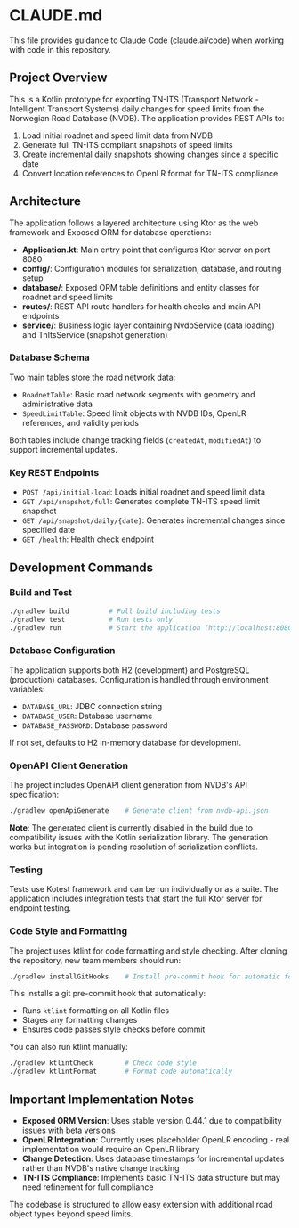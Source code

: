 # CLAUDE.md

This file provides guidance to Claude Code (claude.ai/code) when working with code in this repository.

## Project Overview

This is a Kotlin prototype for exporting TN-ITS (Transport Network - Intelligent Transport Systems) daily changes for speed limits from the Norwegian Road Database (NVDB). The application provides REST APIs to:

1. Load initial roadnet and speed limit data from NVDB
2. Generate full TN-ITS compliant snapshots of speed limits
3. Create incremental daily snapshots showing changes since a specific date
4. Convert location references to OpenLR format for TN-ITS compliance

## Architecture

The application follows a layered architecture using Ktor as the web framework and Exposed ORM for database operations:

- **Application.kt**: Main entry point that configures Ktor server on port 8080
- **config/**: Configuration modules for serialization, database, and routing setup
- **database/**: Exposed ORM table definitions and entity classes for roadnet and speed limits
- **routes/**: REST API route handlers for health checks and main API endpoints
- **service/**: Business logic layer containing NvdbService (data loading) and TnItsService (snapshot generation)

### Database Schema

Two main tables store the road network data:
- `RoadnetTable`: Basic road network segments with geometry and administrative data
- `SpeedLimitTable`: Speed limit objects with NVDB IDs, OpenLR references, and validity periods

Both tables include change tracking fields (`createdAt`, `modifiedAt`) to support incremental updates.

### Key REST Endpoints

- `POST /api/initial-load`: Loads initial roadnet and speed limit data
- `GET /api/snapshot/full`: Generates complete TN-ITS speed limit snapshot
- `GET /api/snapshot/daily/{date}`: Generates incremental changes since specified date
- `GET /health`: Health check endpoint

## Development Commands

### Build and Test
```bash
./gradlew build          # Full build including tests
./gradlew test           # Run tests only
./gradlew run            # Start the application (http://localhost:8080)
```

### Database Configuration

The application supports both H2 (development) and PostgreSQL (production) databases. Configuration is handled through environment variables:
- `DATABASE_URL`: JDBC connection string
- `DATABASE_USER`: Database username  
- `DATABASE_PASSWORD`: Database password

If not set, defaults to H2 in-memory database for development.

### OpenAPI Client Generation

The project includes OpenAPI client generation from NVDB's API specification:
```bash
./gradlew openApiGenerate    # Generate client from nvdb-api.json
```

**Note**: The generated client is currently disabled in the build due to compatibility issues with the Kotlin serialization library. The generation works but integration is pending resolution of serialization conflicts.

### Testing

Tests use Kotest framework and can be run individually or as a suite. The application includes integration tests that start the full Ktor server for endpoint testing.

### Code Style and Formatting

The project uses ktlint for code formatting and style checking. After cloning the repository, new team members should run:

```bash
./gradlew installGitHooks    # Install pre-commit hook for automatic formatting
```

This installs a git pre-commit hook that automatically:
- Runs `ktlint` formatting on all Kotlin files
- Stages any formatting changes
- Ensures code passes style checks before commit

You can also run ktlint manually:
```bash
./gradlew ktlintCheck        # Check code style
./gradlew ktlintFormat       # Format code automatically
```

## Important Implementation Notes

- **Exposed ORM Version**: Uses stable version 0.44.1 due to compatibility issues with beta versions
- **OpenLR Integration**: Currently uses placeholder OpenLR encoding - real implementation would require an OpenLR library
- **Change Detection**: Uses database timestamps for incremental updates rather than NVDB's native change tracking
- **TN-ITS Compliance**: Implements basic TN-ITS data structure but may need refinement for full compliance

The codebase is structured to allow easy extension with additional road object types beyond speed limits.